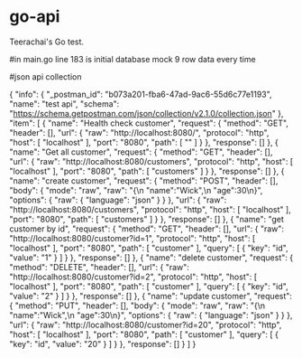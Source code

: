 # go-api
Teerachai's Go test.

#in main.go line 183 is initial database mock 9 row data every time

#json api collection

{
	"info": {
		"_postman_id": "b073a201-fba6-47ad-9ac6-55d6c77e1193",
		"name": "test api",
		"schema": "https://schema.getpostman.com/json/collection/v2.1.0/collection.json"
	},
	"item": [
		{
			"name": "Health check customer",
			"request": {
				"method": "GET",
				"header": [],
				"url": {
					"raw": "http://localhost:8080/",
					"protocol": "http",
					"host": [
						"localhost"
					],
					"port": "8080",
					"path": [
						""
					]
				}
			},
			"response": []
		},
		{
			"name": "Get all customer",
			"request": {
				"method": "GET",
				"header": [],
				"url": {
					"raw": "http://localhost:8080/customers",
					"protocol": "http",
					"host": [
						"localhost"
					],
					"port": "8080",
					"path": [
						"customers"
					]
				}
			},
			"response": []
		},
		{
			"name": "create customer",
			"request": {
				"method": "POST",
				"header": [],
				"body": {
					"mode": "raw",
					"raw": "{\n  \"name\":\"Wick\",\n  \"age\":30\n}",
					"options": {
						"raw": {
							"language": "json"
						}
					}
				},
				"url": {
					"raw": "http://localhost:8080/customers",
					"protocol": "http",
					"host": [
						"localhost"
					],
					"port": "8080",
					"path": [
						"customers"
					]
				}
			},
			"response": []
		},
		{
			"name": "get customer by id",
			"request": {
				"method": "GET",
				"header": [],
				"url": {
					"raw": "http://localhost:8080/customer?id=1",
					"protocol": "http",
					"host": [
						"localhost"
					],
					"port": "8080",
					"path": [
						"customer"
					],
					"query": [
						{
							"key": "id",
							"value": "1"
						}
					]
				}
			},
			"response": []
		},
		{
			"name": "delete customer",
			"request": {
				"method": "DELETE",
				"header": [],
				"url": {
					"raw": "http://localhost:8080/customer?id=2",
					"protocol": "http",
					"host": [
						"localhost"
					],
					"port": "8080",
					"path": [
						"customer"
					],
					"query": [
						{
							"key": "id",
							"value": "2"
						}
					]
				}
			},
			"response": []
		},
		{
			"name": "update customer",
			"request": {
				"method": "PUT",
				"header": [],
				"body": {
					"mode": "raw",
					"raw": "{\n  \"name\":\"Wick\",\n  \"age\":30\n}",
					"options": {
						"raw": {
							"language": "json"
						}
					}
				},
				"url": {
					"raw": "http://localhost:8080/customer?id=20",
					"protocol": "http",
					"host": [
						"localhost"
					],
					"port": "8080",
					"path": [
						"customer"
					],
					"query": [
						{
							"key": "id",
							"value": "20"
						}
					]
				}
			},
			"response": []
		}
	]
}